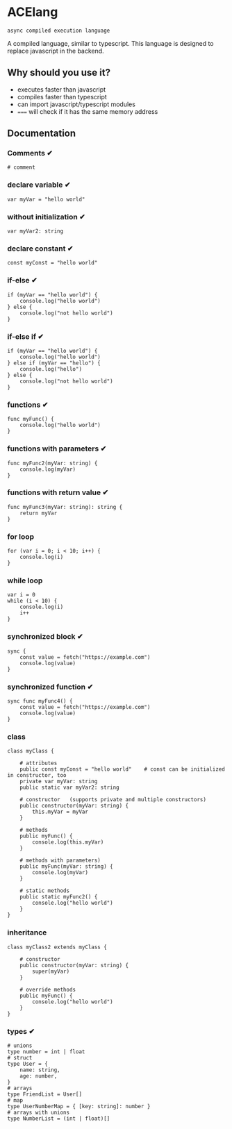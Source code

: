 # ACElang
`async compiled execution language`

A compiled language, similar to typescript.
This language is designed to replace javascript in the backend.

## Why should you use it?
* executes faster than javascript
* compiles faster than typescript
* can import javascript/typescript modules
* `===` will check if it has the same memory address


## Documentation

### Comments ✔
```ace
# comment
```

### declare variable ✔
```ace
var myVar = "hello world"
```

### without initialization ✔
```ace
var myVar2: string
```

### declare constant ✔
```ace
const myConst = "hello world"
```

### if-else ✔
```ace
if (myVar == "hello world") {
    console.log("hello world")
} else {
    console.log("not hello world")
}
```

### if-else if ✔
```ace
if (myVar == "hello world") {
    console.log("hello world")
} else if (myVar == "hello") {
    console.log("hello")
} else {
    console.log("not hello world")
}
```

### functions ✔
```ace
func myFunc() {
    console.log("hello world")
}
```

### functions with parameters ✔
```ace
func myFunc2(myVar: string) {
    console.log(myVar)
}
```

### functions with return value ✔
```ace
func myFunc3(myVar: string): string {
    return myVar
}
```

### for loop
```ace
for (var i = 0; i < 10; i++) {
    console.log(i)
}
```

### while loop
```ace
var i = 0
while (i < 10) {
    console.log(i)
    i++
}
```

### synchronized block ✔
```ace
sync {
    const value = fetch("https://example.com")
    console.log(value)
}
```

### synchronized function ✔
```ace
sync func myFunc4() {
    const value = fetch("https://example.com")
    console.log(value)
}
```

### class
```ace
class myClass {

    # attributes
    public const myConst = "hello world"    # const can be initialized in constructor, too
    private var myVar: string
    public static var myVar2: string

    # constructor   (supports private and multiple constructors)
    public constructor(myVar: string) {
        this.myVar = myVar
    }

    # methods
    public myFunc() {
        console.log(this.myVar)
    }

    # methods with parameters)
    public myFunc(myVar: string) {
        console.log(myVar)
    }

    # static methods
    public static myFunc2() {
        console.log("hello world")
    }
}
```

### inheritance
```ace
class myClass2 extends myClass {

    # constructor
    public constructor(myVar: string) {
        super(myVar)
    }

    # override methods
    public myFunc() {
        console.log("hello world")
    }
}
```

### types ✔
```ace
# unions
type number = int | float
# struct
type User = {
    name: string,
    age: number,
}
# arrays
type FriendList = User[]
# map
type UserNumberMap = { [key: string]: number }
# arrays with unions
type NumberList = (int | float)[]
```